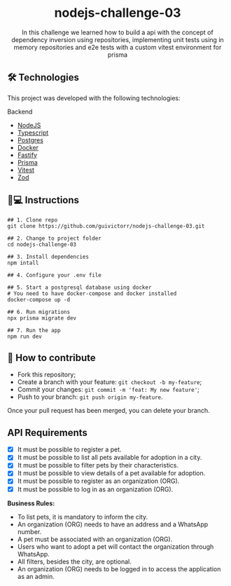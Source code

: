<h1 align='center'>nodejs-challenge-03</h1>
<p align='center'>In this challenge we learned how to build a api with the concept of dependency inversion using repositories, implementing unit tests using in memory repositories and e2e tests with a custom vitest environment for prisma</p>

## 🛠 Technologies

This project was developed with the following technologies:

Backend

- [NodeJS](https://nodejs.org/)
- [Typescript](https://typescriptlang.org/)
- [Postgres](https://www.postgresql.org)
- [Docker](https://www.docker.com)
- [Fastify](https://fastify.dev/)
- [Prisma](https://www.prisma.io/)
- [Vitest](https://vitest.dev/)
- [Zod](https://zod.dev/)

## 📱💻 Instructions

```
## 1. Clone repo
git clone https://github.com/guivictorr/nodejs-challenge-03.git

## 2. Change to project folder
cd nodejs-challenge-03

## 3. Install dependencies
npm intall

## 4. Configure your .env file

## 5. Start a postgresql database using docker
# You need to have docker-compose and docker installed
docker-compose up -d

## 6. Run migrations
npx prisma migrate dev

## 7. Run the app
npm run dev
```

## 🤔 How to contribute

- Fork this repository;
- Create a branch with your feature: `git checkout -b my-feature`;
- Commit your changes: `git commit -m 'feat: My new feature'`;
- Push to your branch: `git push origin my-feature`.

Once your pull request has been merged, you can delete your branch.

## API Requirements

- [x] It must be possible to register a pet.
- [x] It must be possible to list all pets available for adoption in a city.
- [x] It must be possible to filter pets by their characteristics.
- [x] It must be possible to view details of a pet available for adoption.
- [x] It must be possible to register as an organization (ORG).
- [x] It must be possible to log in as an organization (ORG).

**Business Rules:**

- To list pets, it is mandatory to inform the city.
- An organization (ORG) needs to have an address and a WhatsApp number.
- A pet must be associated with an organization (ORG).
- Users who want to adopt a pet will contact the organization through WhatsApp.
- All filters, besides the city, are optional.
- An organization (ORG) needs to be logged in to access the application as an admin.
